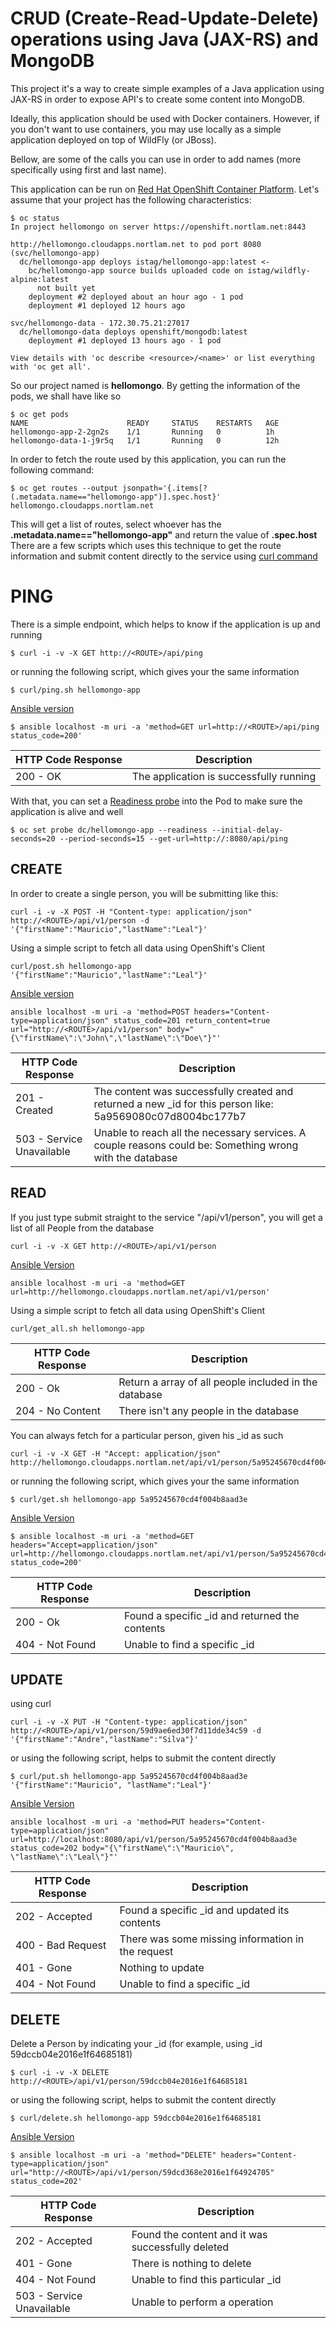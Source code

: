 

# CRUD (Create-Read-Update-Delete) operations using Java (JAX-RS) and MongoDB
This project it's a way to create simple examples of a Java application using 
JAX-RS in order to expose API's to create some content into MongoDB.

Ideally, this application should be used with Docker containers. However, if you
don't want to use containers, you may use locally as a simple application deployed
on top of WildFly (or JBoss).

Bellow, are some of the calls you can use in order to add names (more specifically
using first and last name).

This application can be run on [Red Hat OpenShift Container Platform](https://www.openshift.com).
Let's assume that your project has the following characteristics:

```
$ oc status
In project hellomongo on server https://openshift.nortlam.net:8443

http://hellomongo.cloudapps.nortlam.net to pod port 8080 (svc/hellomongo-app)
  dc/hellomongo-app deploys istag/hellomongo-app:latest <-
    bc/hellomongo-app source builds uploaded code on istag/wildfly-alpine:latest 
      not built yet
    deployment #2 deployed about an hour ago - 1 pod
    deployment #1 deployed 12 hours ago

svc/hellomongo-data - 172.30.75.21:27017
  dc/hellomongo-data deploys openshift/mongodb:latest 
    deployment #1 deployed 13 hours ago - 1 pod

View details with 'oc describe <resource>/<name>' or list everything with 'oc get all'.
```

So our project named is **hellomongo**. By getting the information of the pods, we shall have like so
```
$ oc get pods
NAME                      READY     STATUS    RESTARTS   AGE
hellomongo-app-2-2gn2s    1/1       Running   0          1h
hellomongo-data-1-j9r5q   1/1       Running   0          12h
```

In order to fetch the route used by this application, you can run the following command:
```
$ oc get routes --output jsonpath='{.items[?(.metadata.name=="hellomongo-app")].spec.host}'
hellomongo.cloudapps.nortlam.net
```
This will get a list of routes, select whoever has the **.metadata.name=="hellomongo-app"** and return the value of **.spec.host**
There are a few scripts which uses this technique to get the route information and submit content directly to the service using [curl command](http://www.mit.edu/afs.new/sipb/user/ssen/src/curl-7.11.1/docs/curl.html)

# PING
There is a simple endpoint, which helps to know if the application is up and running
```
$ curl -i -v -X GET http://<ROUTE>/api/ping
```
or running the following script, which gives your the same information
```
$ curl/ping.sh hellomongo-app
```

[Ansible version](https://www.ansible.com/)
```
$ ansible localhost -m uri -a 'method=GET url=http://<ROUTE>/api/ping status_code=200'
```
| HTTP Code Response | Description |
| -----------------| ------------|
| 200 - OK | The application is successfully running |

With that, you can set a [Readiness probe](https://docs.openshift.com/container-platform/3.7/dev_guide/application_health.html#container-health-checks-using-probes) into the Pod to make sure the application is alive and well
```
$ oc set probe dc/hellomongo-app --readiness --initial-delay-seconds=20 --period-seconds=15 --get-url=http://:8080/api/ping
```

## CREATE
In order to create a single person, you will be submitting like this:

```
curl -i -v -X POST -H "Content-type: application/json" http://<ROUTE>/api/v1/person -d '{"firstName":"Mauricio","lastName":"Leal"}'
```

Using a simple script to fetch all data using OpenShift's Client
```
curl/post.sh hellomongo-app '{"firstName":"Mauricio","lastName":"Leal"}'
```

[Ansible version](https://www.ansible.com/)
```
ansible localhost -m uri -a 'method=POST headers="Content-type=application/json" status_code=201 return_content=true url="http://<ROUTE>/api/v1/person" body="{\"firstName\":\"John\",\"lastName\":\"Doe\"}"'
```

| HTTP Code Response    | Description |
| -----------------| ------------|
| 201 - Created | The content was successfully created and returned a new _id for this person like: 5a9569080c07d8004bc177b7 |
| 503 - Service Unavailable | Unable to reach all the necessary services. A couple reasons could be: Something wrong with the database |

## READ 
If you just type submit straight to the service "/api/v1/person", you will get a list of all People from the database
```
curl -i -v -X GET http://<ROUTE>/api/v1/person
```
[Ansible Version](https://www.ansible.com/)
```
ansible localhost -m uri -a 'method=GET url=http://hellomongo.cloudapps.nortlam.net/api/v1/person'
```
Using a simple script to fetch all data using OpenShift's Client
```
curl/get_all.sh hellomongo-app
```

| HTTP Code Response | Description |
| -----------------| ------------|
| 200 - Ok         | Return a array of all people included in the database |
| 204 - No Content | There isn't any people in the database | 


You can always fetch for a particular person, given his _id as such
```
curl -i -v -X GET -H "Accept: application/json" http://hellomongo.cloudapps.nortlam.net/api/v1/person/5a95245670cd4f004b8aad3e
```
or running the following script, which gives your the same information
```
$ curl/get.sh hellomongo-app 5a95245670cd4f004b8aad3e
```
[Ansible Version](https://www.ansible.com/)
```
$ ansible localhost -m uri -a 'method=GET headers="Accept=application/json" url=http://hellomongo.cloudapps.nortlam.net/api/v1/person/5a95245670cd4f004b8aad3e status_code=200'
```


| HTTP Code Response | Description                                    |
| -----------------| -----------------------------------------------|
| 200 - Ok         | Found a specific _id and returned the contents |
| 404 - Not Found  | Unable to find a specific _id                  | 

## UPDATE

using curl
```
curl -i -v -X PUT -H "Content-type: application/json" http://<ROUTE>/api/v1/person/59d9ae6ed30f7d11dde34c59 -d '{"firstName":"Andre","lastName":"Silva"}'
```
or using the following script, helps to submit the content directly
```
$ curl/put.sh hellomongo-app 5a95245670cd4f004b8aad3e '{"firstName":"Mauricio", "lastName":"Leal"}'
```

[Ansible Version](https://www.ansible.com/)
```
ansible localhost -m uri -a 'method=PUT headers="Content-type=application/json" url=http://localhost:8080/api/v1/person/5a95245670cd4f004b8aad3e status_code=202 body="{\"firstName\":\"Mauricio\", \"lastName\":\"Leal\"}"'
```

| HTTP Code Response | Description                           |
| ------------------| -----------------------------------------------|
| 202 - Accepted    | Found a specific _id and updated its contents     |
| 400 - Bad Request | There was some missing information in the request | 
| 401 - Gone        | Nothing to update                                 | 
| 404 - Not Found   | Unable to find a specific _id                  | 


## DELETE
Delete a Person by indicating your _id (for example, using _id 59dccb04e2016e1f64685181)

```
$ curl -i -v -X DELETE http://<ROUTE>/api/v1/person/59dccb04e2016e1f64685181
```
or using the following script, helps to submit the content directly
```
$ curl/delete.sh hellomongo-app 59dccb04e2016e1f64685181
```

[Ansible Version](https://www.ansible.com/)
```
$ ansible localhost -m uri -a 'method="DELETE" headers="Content-type=application/json" url="http://<ROUTE>/api/v1/person/59dcd368e2016e1f64924705" status_code=202'
```

| HTTP Code Response | Description |
| ------------- | ------------- |
| 202 - Accepted  | Found the content and it was successfully deleted |
| 401 - Gone      | There is nothing to delete |
| 404 - Not Found | Unable to find this particular _id |
| 503 - Service Unavailable | Unable to perform a operation  |
